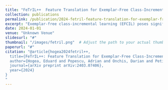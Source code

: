 ```yaml
---
title: "FeTrIL++  Feature Translation for Exemplar-Free Class-Incremental Learning with Hill-Climbing"
collection: publications
permalink: /publication/2024-fetril-feature-translation-for-exemplar-free-class-incremental-learning-with-hill-climbing
excerpt: "Exemplar-free class-incremental learning (EFCIL) poses significant challenges, primarily due to catastrophic forgetting, necessitating a delicate balance between stability and plasticity to accurately recognize both new and previous classes. Traditional EFCIL approaches typically skew towards either model plasticity through successive fine-tuning or stability by employing a fixed feature extractor beyond the initial incremental state. Building upon the foundational FeTrIL framework, our research extends into novel experimental domains to examine the efficacy of various oversampling techniques and dynamic optimization strategies across multiple challenging datasets and incremental settings. We specifically explore how oversampling impacts accuracy relative to feature availability and how different optimization methodologies, including dynamic recalibration and feature pool diversification, influence incremental learning outcomes. The results from these comprehensive experiments, conducted on CIFAR100, Tiny-ImageNet, and an ImageNet-Subset, under-score the superior performance of FeTrIL in balancing accuracy for both new and past classes against ten contemporary methods. Notably, our extensions reveal the nuanced impacts of oversampling and optimization on EFCIL, contributing to a more refined understanding of feature-space manipulation for class incremental learning. FeTrIL and its extended analysis in this paper FeTrIL++ pave the way for more adaptable and efficient EFCIL methodologies, promising significant improvements in handling catastrophic forgetting without the need for exemplars."
date: 2024-01-01
venue: "Unknown Venue"
slidesurl: "#"
thumbnail: "/images/fetril.png"  # Adjust the path to your actual thumbnail location
paperurl: "#"
citation: "@article{hogea2024fetril++,
  title={FeTrIL++: Feature Translation for Exemplar-Free Class-Incremental Learning with Hill-Climbing},
  author={Hogea, Eduard and Popescu, Adrian and Onchis, Darian and Petit, Gr{\'e}goire},
  journal={arXiv preprint arXiv:2403.07406},
  year={2024}
}
"
---
```

